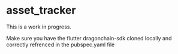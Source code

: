 # asset_tracker

This is a work in progress.

Make sure you have the flutter dragonchain-sdk cloned locally and correctly refrenced in the pubspec.yaml file
